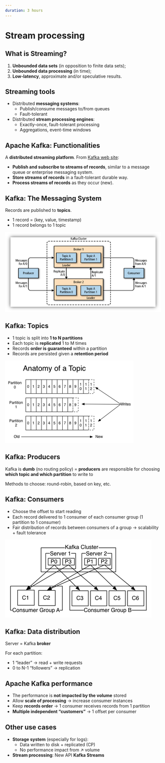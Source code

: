 ```yaml
---
duration: 3 hours
---
```


# Stream processing

## What is Streaming?

1. **Unbounded data sets** (in opposition to finite data sets);
2. **Unbounded data processing** (in time);
3. **Low-latency**, approximate and/or speculative results.

## Streaming tools

- Distributed **messaging systems**:
  - Publish/consume messages to/from queues
  - Fault-tolerant
- Distributed **stream processing engines**:
  - Exactly-once, fault-tolerant processing
  - Aggregations, event-time windows

## Apache Kafka: Functionalities

A **distributed streaming platform**. From [Kafka web site](https://kafka.apache.org/):

- **Publish and subscribe to streams of records**, similar to a message queue or enterprise messaging system.
- **Store streams of records** in a fault-tolerant durable way.
- **Process streams of records** as they occur (new).

## Kafka: The Messaging System

Records are published to **topics**.

- 1 record = (key, value, timestamp)
- 1 record belongs to 1 topic

![Kafka architecture](./assets/kafka_architecture.png)

## Kafka: Topics

- 1 topic is split into **1 to N partitions**
- Each topic is **replicated** 1 to M times
- Records **order is guaranteed** within a partition
- Records are persisted given a **retention period**

![Kafka Topic Anatomy](./assets/kafka_topic.png)

## Kafka: Producers

Kafka is **dumb** (no routing policy) = **producers** are responsible for
choosing **which topic and which partition** to write to

Methods to choose: round-robin, based on key, etc.

## Kafka: Consumers

- Choose the oﬀset to start reading
- Each record delivered to 1 consumer of each consumer group (1 partition to 1 consumer)
- Fair distribution of records between consumers of a group → scalability + fault tolerance

![Kafka Consumers](./assets/kafka_consumers.png)

## Kafka: Data distribution

Server = Kafka **broker**

For each partition:

- 1 “leader” → read + write requests
- 0 to N-1 “followers” → replication

## Apache Kafka performance

- The performance is **not impacted by the volume** stored
- Allow **scale of processing** → increase consumer instances
- Keep **records order** → 1 consumer receives records from 1 partition
- **Multiple independent “customers”** → 1 oﬀset per consumer

## Other use cases

- **Storage system** (especially for logs):
  - Data written to disk + replicated (CP)
  - No performance impact from ↗ volume
- **Stream processing**: New API **Kafka Streams**
